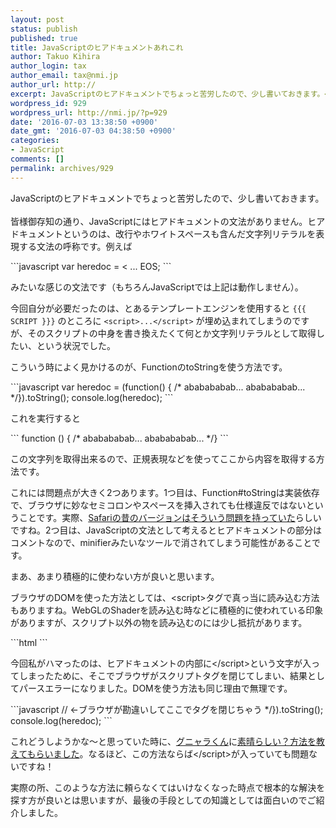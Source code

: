 ```yaml
---
layout: post
status: publish
published: true
title: JavaScriptのヒアドキュメントあれこれ
author: Takuo Kihira
author_login: tax
author_email: tax@nmi.jp
author_url: http://
excerpt: JavaScriptのヒアドキュメントでちょっと苦労したので、少し書いておきます。<br />
wordpress_id: 929
wordpress_url: http://nmi.jp/?p=929
date: '2016-07-03 13:38:50 +0900'
date_gmt: '2016-07-03 04:38:50 +0900'
categories:
- JavaScript
comments: []
permalink: archives/929
---
```

<p>JavaScriptのヒアドキュメントでちょっと苦労したので、少し書いておきます。<br />
<a id="more"></a><a id="more-929"></a><br />
皆様御存知の通り、JavaScriptにはヒアドキュメントの文法がありません。ヒアドキュメントというのは、改行やホワイトスペースも含んだ文字列リテラルを表現する文法の呼称です。例えば<br />
</p>
```javascript
var heredoc = <<EOS
<html>
  <head>
    <title>Here Document</title>
  </head>
  <body>...</body>
</html>
EOS;
```
<p>
みたいな感じの文法です（もちろんJavaScriptでは上記は動作しません）。</p>
<p>今回自分が必要だったのは、とあるテンプレートエンジンを使用すると <code>{{{ SCRIPT }}}</code> のところに <code>&lt;script&gt;...&lt;/script&gt;</code> が埋め込まれてしまうのですが、そのスクリプトの中身を書き換えたくて何とか文字列リテラルとして取得したい、という状況でした。</p>
<p>こういう時によく見かけるのが、FunctionのtoStringを使う方法です。<br />
</p>
```javascript
var heredoc = (function() { /*
ababababab...
ababababab...
*/}).toString();
console.log(heredoc);
```
<p>
これを実行すると<br />
</p>
```
function () { /*
ababababab...
ababababab...
*/}
```
<p>
この文字列を取得出来るので、正規表現などを使ってここから内容を取得する方法です。</p>
<p>これには問題点が大きく2つあります。1つ目は、Function#toStringは実装依存で、ブラウザに妙なセミコロンやスペースを挿入されても仕様違反ではないということです。実際、<a href="http://qiita.com/ampersand/items/c6c773ba7ae9115856d0" target="_blank">Safariの昔のバージョンはそういう問題を持っていた</a>らしいですね。2つ目は、JavaScriptの文法として考えるとヒアドキュメントの部分はコメントなので、minifierみたいなツールで消されてしまう可能性があることです。</p>
<p>まあ、あまり積極的に使わない方が良いと思います。</p>
<p>ブラウザのDOMを使った方法としては、&lt;script&gt;タグで真っ当に読み込む方法もありますね。WebGLのShaderを読み込む時などに積極的に使われている印象がありますが、スクリプト以外の物を読み込むのには少し抵抗があります。<br />

</p>
```html
<script language="heredocument" id="heredoc">
heredoc
</script>
<script>
var heredoc = document.getElementById("heredoc").text;
console.log(heredoc);
</script>
```
<p>今回私がハマったのは、ヒアドキュメントの内部に&lt;/script&gt;という文字が入ってしまったために、そこでブラウザがスクリプトタグを閉じてしまい、結果としてパースエラーになりました。DOMを使う方法も同じ理由で無理です。<br />
</p>
```javascript
<script>
var heredoc = (function() { /*
<script>
...another javascript program...
</script> // ←ブラウザが勘違いしてここでタグを閉じちゃう
*/}).toString();
console.log(heredoc);
</script>
```
<p>これどうしようかな〜と思っていた時に、<a href="https://twitter.com/tasukuchan" target="_blank">グニャラくん</a>に<a href="https://gist.github.com/gunyarakun/7d78f8beae0387a79f6b91d70e4d8b76" target="_blank">素晴らしい？方法を教えてもらいました</a>。なるほど、この方法ならば&lt;/script&gt;が入っていても問題ないですね！</p>
<p>実際の所、このような方法に頼らなくてはいけなくなった時点で根本的な解決を探す方が良いとは思いますが、最後の手段としての知識としては面白いのでご紹介しました。</p>

